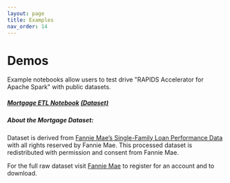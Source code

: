 ```yaml
---
layout: page
title: Examples
nav_order: 14
---
```

# Demos

Example notebooks allow users to test drive "RAPIDS Accelerator for Apache Spark" with public
datasets.

##### [Mortgage ETL Notebook](demo/gpu-mortgage_accelerated.ipynb)  [(Dataset)](https://docs.rapids.ai/datasets/mortgage-data)

##### About the Mortgage Dataset:
Dataset is derived from [Fannie Mae’s Single-Family Loan Performance
Data](http://www.fanniemae.com/portal/funding-the-market/data/loan-performance-data.html) with all
rights reserved by Fannie Mae. This processed dataset is redistributed with permission and consent
from Fannie Mae.

For the full raw dataset visit [Fannie
Mae](http://www.fanniemae.com/portal/funding-the-market/data/loan-performance-data.html) to register
for an account and to download.
